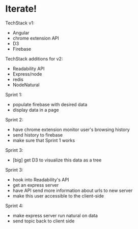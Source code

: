 # Iterate!

TechStack v1:
+ Angular
+ chrome extension API
+ D3
+ Firebase

TechStack additions for v2:
+ Readability API
+ Express/node
+ redis
+ NodeNatural

Sprint 1:
+ populate firebase with desired data
+ display data in a page

Sprint 2:
- have chrome extension monitor user's browsing history
- send history to firebase
- make sure that Sprint 1 works

Sprint 3:
- [big] get D3 to visualize this data as a tree

Sprint 3:
- hook into Readability's API
- get an express server
- have API send more information about urls to new server
- make this user accessible to the client-side

Sprint 4:
- make express server run natural on data
- send topic back to client side